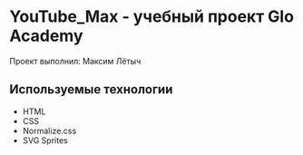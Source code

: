 # YouTube_Max - учебный проект Glo Academy
Проект выполнил: Максим Лётыч

##  Используемые технологии
- HTML
- CSS
- Normalize.css
- SVG Sprites
